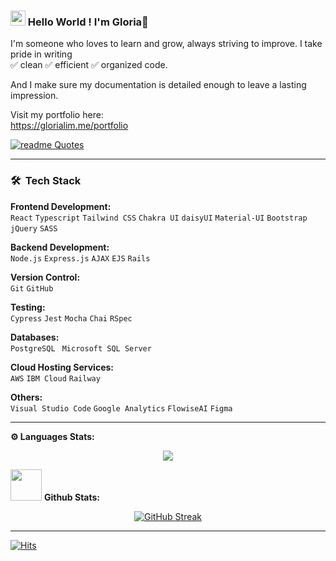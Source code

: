 ###  <img src="https://github.com/TheDudeThatCode/TheDudeThatCode/blob/master/Assets/Earth.gif" width="24px">  Hello World ! I'm Gloria👋

I'm someone who loves to learn and grow, always striving to improve. I take pride in writing <br>
✅ clean
✅ efficient 
✅ organized code.

And I make sure my documentation is detailed enough to leave a lasting impression.

Visit my portfolio here: <br />
https://glorialim.me/portfolio


[![readme Quotes](https://quotes-github-readme.vercel.app/api?quote=The%20art%20of%20programming%20is%20the%20art%20of%20organizing%20complexity.&author=Edsger%20W.%20Dijkstra&border=true)](https://github.com/piyushsuthar/github-readme-quotes)
<!--
**glowiep/glowiep** is a ✨ _special_ ✨ repository because its `README.md` (this file) appears on your GitHub profile.

Here are some ideas to get you started:

- 🔭 I’m currently working on ...
- 🌱 I’m currently learning ...
- 👯 I’m looking to collaborate on ...
- 🤔 I’m looking for help with ...
- 💬 Ask me about ...
- 📫 How to reach me: ...
- 😄 Pronouns: ...
- ⚡ Fun fact: ...
-->

  ***
### 🛠 &nbsp;Tech Stack

**Frontend Development:** <br>
`React` `Typescript` `Tailwind CSS` `Chakra UI` `daisyUI` `Material-UI` `Bootstrap` `jQuery` `SASS` 

**Backend Development:** <br>
 `Node.js` `Express.js` `AJAX` `EJS` `Rails`
 
**Version Control:** <br>
 `Git` `GitHub`

**Testing:** <br>
 `Cypress` `Jest` `Mocha` `Chai` `RSpec`

**Databases:** <br>
 `PostgreSQL ` `Microsoft SQL Server`

**Cloud Hosting Services:** <br>
 `AWS` `IBM Cloud` `Railway`

**Others:** <br>
 `Visual Studio Code` `Google Analytics` `FlowiseAI` `Figma` 

<!-- 

![JavaScript](https://img.shields.io/badge/-JavaScript-333333?style=flat&logo=javascript)&nbsp;
![Node.js](https://img.shields.io/badge/-Node.js-333333?style=flat&logo=node.js)&nbsp;
![React](https://img.shields.io/badge/-React-333333?style=flat&logo=react)&nbsp;
![HTML](https://img.shields.io/badge/-HTML-333333?style=flat&logo=HTML5)&nbsp;
![CSS](https://img.shields.io/badge/-CSS-333333?style=flat&logo=CSS3&logoColor=1572B6)&nbsp;
![Bootstrap](https://img.shields.io/badge/-Bootstrap-333333?style=flat&logo=bootstrap&logoColor=563D7C)\
![Python](https://img.shields.io/badge/-Python-333333?style=flat&logo=python)&nbsp;
![Microsoft SQL Server Badge](https://img.shields.io/badge/-SQL-333333?style=for-the-badge&logo=MySQL&logoColor=white&style=flat-square)
![Git](https://img.shields.io/badge/-Git-333333?style=flat&logo=git)&nbsp;
![GitHub](https://img.shields.io/badge/-GitHub-333333?style=flat&logo=github)&nbsp;
![Visual Studio Code](https://img.shields.io/badge/-Visual%20Studio%20Code-333333?style=flat&logo=visual-studio-code&logoColor=007ACC)&nbsp;

![Java](https://img.shields.io/badge/-Java-333333?style=flat&logo=Java&logoColor=FFA518)&nbsp;
![C++](https://img.shields.io/badge/-C++-333333?style=flat&logo=C%2B%2B&logoColor=00599C)&nbsp;
![R (Statistics)](https://img.shields.io/badge/-R-333333?style=flat&logo=R&logoColor=276DC3)\
![RStudio](https://img.shields.io/badge/-RStudio-333333?style=flat&logo=rstudio)&nbsp;
![Eclipse](https://img.shields.io/badge/-Eclipse-333333?style=flat&logo=eclipse-ide&logoColor=2C2255)\
![Markdown](https://img.shields.io/badge/-Markdown-333333?style=flat&logo=markdown)\
![Illustrator](https://img.shields.io/badge/-Illustrator-333333?style=flat&logo=adobe-illustrator)&nbsp;
![Photoshop](https://img.shields.io/badge/-Photoshop-333333?style=flat&logo=adobe-photoshop)&nbsp;
![InDesign](https://img.shields.io/badge/-InDesign-333333?style=flat&logo=adobe-indesign)
-->


<!--
**Languages and Tools:**

<p align="center">

  <div align="center">
  <code><img height="40" src="https://raw.githubusercontent.com/github/explore/80688e429a7d4ef2fca1e82350fe8e3517d3494d/topics/javascript/javascript.png"></code>   
  <code><img height="40" src="https://raw.githubusercontent.com/github/explore/80688e429a7d4ef2fca1e82350fe8e3517d3494d/topics/nodejs/nodejs.png"></code> 
  <code><img height="40" src="https://raw.githubusercontent.com/github/explore/80688e429a7d4ef2fca1e82350fe8e3517d3494d/topics/html/html.png"></code> 
  <code><img height="40" src="https://raw.githubusercontent.com/github/explore/80688e429a7d4ef2fca1e82350fe8e3517d3494d/topics/css/css.png"></code> 
  <code><img height="40" src="https://raw.githubusercontent.com/github/explore/80688e429a7d4ef2fca1e82350fe8e3517d3494d/topics/mysql/mysql.png"></code>
  <code><img height="40" src="https://raw.githubusercontent.com/github/explore/80688e429a7d4ef2fca1e82350fe8e3517d3494d/topics/python/python.png"></code> 
  <code><img height="40" src="https://raw.githubusercontent.com/github/explore/80688e429a7d4ef2fca1e82350fe8e3517d3494d/topics/git/git.png"></code> 
  <code><img height="40" src="https://raw.githubusercontent.com/github/explore/80688e429a7d4ef2fca1e82350fe8e3517d3494d/topics/terminal/terminal.png"></code>

  </div>
  </p>
 -->
------
**⚙️ Languages Stats:**
 <p align="center">
  <img src="https://github-readme-stats.vercel.app/api/top-langs/?username=glowiep&count_private=true&theme=buefy&layout=donut">
 </p>


<img src="https://media.giphy.com/media/VgCDAzcKvsR6OM0uWg/giphy.gif" width="50"> **Github Stats:**

<p align="center">
<!--   <img src="https://github-readme-stats.vercel.app/api?username=glowiep&hide=stars&show_icons=true&theme=buefy&line_height=32"> -->
 <a href="https://git.io/streak-stats"><img src="https://streak-stats.demolab.com?user=glowiep&theme=swift" alt="GitHub Streak" /></a>
</p>

---
<p align="left">

  <div align="left">
<!-- 
<br>
 <a href="https://www.linkedin.com/in/glowiep" target="_blank"><img src="https://img.shields.io/badge/LinkedIn-%230077B5.svg?&style=flat-square&logo=linkedin&logoColor=white" alt="LinkedIn"></a>
<br> 
 -->

<!-- [![HitCount](https://hits.dwyl.com/glowiep/glowiep.svg?style=flat-square)](http://hits.dwyl.com/glowiep/glowiep) -->
[![Hits](https://hits.seeyoufarm.com/api/count/incr/badge.svg?url=https%3A%2F%2Fgithub.com%2Fglowiep%2Fglowiep&count_bg=%2379C83D&title_bg=%23555555&icon=github.svg&icon_color=%23E7E7E7&title=hits&edge_flat=false)](https://hits.seeyoufarm.com)
  
  </div>
</p> 
